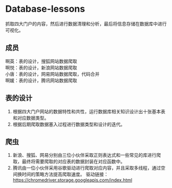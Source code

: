 # Database-lessons
抓取四大门户的内容，然后进行数据清理和分析，最后将信息存储在数据库中进行可视化。
## 成员  
啊英：表的设计，搜狐网站数据爬取  
啊悦：表的设计，新浪网站数据爬取  
小唐：表的设计，网易网站数据爬取，代码合并  
啊媛：表的设计，腾讯网站数据爬取
## 表的设计  
1. 根据四大门户网站的数据特性和共性，运行数据库相关知识设计出十张基本表和对应数据类型。  
2. 根据后期爬取数据塞入过程进行数据类型和设计的迭代。  
## 爬虫   
1. 新浪、搜狐、网易分别由三位小伙伴采取正则表达式和一些常见的库进行爬取，最终将需要爬取的对应表的数据封装在对应函数中。  
2. 腾讯由一位小伙伴采用谷歌驱动进行爬取对应内容，并且采取多线程，通过空间换时间的策略方法提高爬取速度。
驱动链接：https://chromedriver.storage.googleapis.com/index.html  
